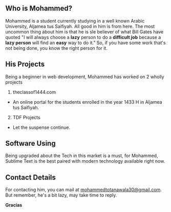 ## Who is Mohammed?

Mohammed is a student currently studying in a well known Arabic University, Aljamea tus Saifiyah. All good in him is from here. The most uncommon thing about him is that he is sle believer of what Bill Gates have quoted  "I will always choose a **lazy** person to do a **difficult job** because a **lazy person** will find an **easy** way to do it."  So, if you have some work that's not being done, you know the right person for it.

## His Projects

Being a beginner in web development, Mohammed has worked on 2 wholly projects

1. theclassof1444.com

- An online portal for the students enrolled in the year 1433 H in Aljamea tus Saifiyah.

2. TDF Projects

- Let the suspense continue.

## Software Using

Being upgraded about the Tech in this market is a must, for Mohammed, Sublime Text is the best paired with modern technology available right now.

## Contact Details

For contacting him, you can mail at mohammedtotanawala30@gmail.com. But remember, he's a bit lazy, may take time to reply.


**Gracias**
